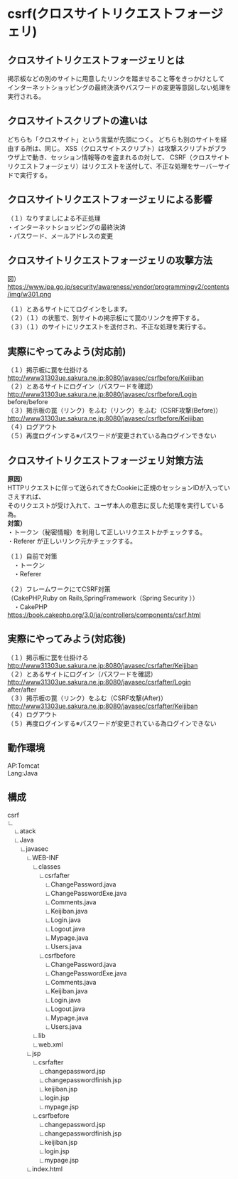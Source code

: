 # csrf(クロスサイトリクエストフォージェリ)

## クロスサイトリクエストフォージェリとは

掲示板などの別のサイトに用意したリンクを踏ませること等をきっかけとして
インターネットショッピングの最終決済やパスワードの変更等意図しない処理を実行される。

## クロスサイトスクリプトの違いは
どちらも「クロスサイト」という言葉が先頭につく。
どちらも別のサイトを経由する所は、同じ。
XSS（クロスサイトスクリプト）は攻撃スクリプトがブラウザ上で動き、セッション情報等のを盗まれるの対して、
CSRF（クロスサイトリクエストフォージェリ）はリクエストを送付して、不正な処理をサーバーサイドで実行する。

## クロスサイトリクエストフォージェリによる影響
（１）なりすましによる不正処理  
・インターネットショッピングの最終決済  
・パスワード、メールアドレスの変更  

## クロスサイトリクエストフォージェリの攻撃方法
図）  
https://www.ipa.go.jp/security/awareness/vendor/programmingv2/contents/img/w301.png

（１）とあるサイトにてログインをします。  
（２）（１）の状態で、別サイトの掲示板にて罠のリンクを押下する。  
（３）（１）のサイトにリクエストを送付され、不正な処理を実行する。  

## 実際にやってみよう(対応前)
（１）掲示板に罠を仕掛ける  
http://www31303ue.sakura.ne.jp:8080/javasec/csrfbefore/Keijiban  
（２）とあるサイトにログイン（パスワードを確認）  
http://www31303ue.sakura.ne.jp:8080/javasec/csrfbefore/Login  
before/before  
（３）掲示板の罠（リンク）をふむ（リンク）をふむ（CSRF攻撃(Before)）    
http://www31303ue.sakura.ne.jp:8080/javasec/csrfbefore/Keijiban  
（４）ログアウト  
（５）再度ログインする※パスワードが変更されている為ログインできない  

## クロスサイトリクエストフォージェリ対策方法
**原因）**  
HTTPリクエストに伴って送られてきたCookieに正規のセッションIDが入っていさえすれば、  
そのリクエストが受け入れて、ユーザ本人の意志に反した処理を実行している為。  
**対策）**  
・トークン（秘密情報）を利用して正しいリクエストかチェックする。  
・Referer が正しいリンク元かチェックする。  

（１）自前で対策  
　・トークン  
　・Referer  

（２）フレームワークにてCSRF対策  
（CakePHP,Ruby on Rails,SpringFramework（Spring Security ））  
　・CakePHP  
https://book.cakephp.org/3.0/ja/controllers/components/csrf.html  

## 実際にやってみよう(対応後)
（１）掲示板に罠を仕掛ける  
http://www31303ue.sakura.ne.jp:8080/javasec/csrfafter/Keijiban  
（２）とあるサイトにログイン（パスワードを確認）  
http://www31303ue.sakura.ne.jp:8080/javasec/csrfafter/Login  
after/after  
（３）掲示板の罠（リンク）をふむ（CSRF攻撃(After)）  
http://www31303ue.sakura.ne.jp:8080/javasec/csrfafter/Keijiban  
（４）ログアウト  
（５）再度ログインする※パスワードが変更されている為ログインできない  

## 動作環境
AP:Tomcat  
Lang:Java  


## 構成
csrf  
∟  
　∟atack  
　∟Java  
　　∟javasec  
　　　∟WEB-INF   
　　　　∟classes  
　　　　　∟csrfafter  
　　　　　　∟ChangePassword.java  
　　　　　　∟ChangePasswordExe.java  
　　　　　　∟Comments.java  
　　　　　　∟Keijiban.java  
　　　　　　∟Login.java  
　　　　　　∟Logout.java  
　　　　　　∟Mypage.java  
　　　　　　∟Users.java  
　　　　　∟csrfbefore  
　　　　　　∟ChangePassword.java  
　　　　　　∟ChangePasswordExe.java  
　　　　　　∟Comments.java  
　　　　　　∟Keijiban.java  
　　　　　　∟Login.java  
　　　　　　∟Logout.java  
　　　　　　∟Mypage.java  
　　　　　　∟Users.java  
　　　　∟lib  
　　　　∟web.xml  
　　　∟jsp  
　　　　∟csrfafter  
　　　　　∟changepassword.jsp  
　　　　　∟changepasswordfinish.jsp  
　　　　　∟keijiban.jsp  
　　　　　∟login.jsp  
　　　　　∟mypage.jsp  
　　　　∟csrfbefore  
　　　　　∟changepassword.jsp  
　　　　　∟changepasswordfinish.jsp  
　　　　　∟keijiban.jsp  
　　　　　∟login.jsp  
　　　　　∟mypage.jsp  
　　　∟index.html
